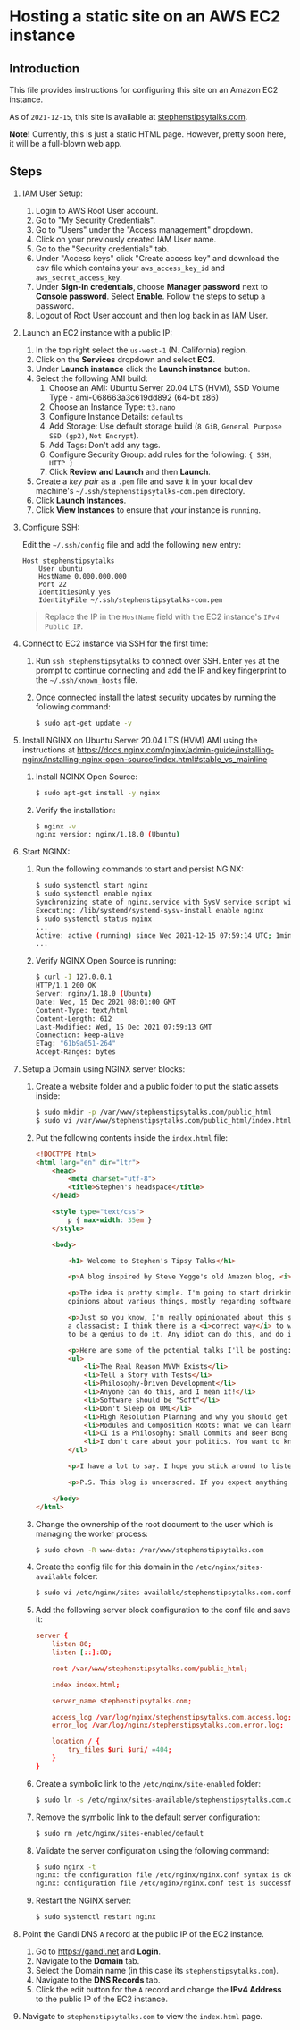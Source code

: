 # Hosting a static site on an AWS EC2 instance

## Introduction

This file provides instructions for configuring this site on an Amazon EC2 instance.

As of `2021-12-15`, this site is available at [stephenstipsytalks.com](stephenstipsytalks.com).

**Note!** Currently, this is just a static HTML page. However, pretty soon here, it will be a
full-blown web app.

## Steps

1. IAM User Setup:
   1. Login to AWS Root User account.
   2. Go to "My Security Credentials".
   3. Go to "Users" under the "Access management" dropdown.
   4. Click on your previously created IAM User name.
   5. Go to the "Security credentials" tab.
   6. Under "Access keys" click "Create access key" and download the csv file which
      contains your `aws_access_key_id` and `aws_secret_access_key`.
   7. Under **Sign-in credentials**, choose **Manager password** next to **Console password**.
      Select **Enable**. Follow the steps to setup a password.
   8. Logout of Root User account and then log back in as IAM User.
2. Launch an EC2 instance with a public IP:
   1. In the top right select the `us-west-1` (N. California) region.
   2. Click on the **Services** dropdown and select **EC2**.
   3. Under **Launch instance** click the **Launch instance** button.
   4. Select the following AMI build:
      1. Choose an AMI: Ubuntu Server 20.04 LTS (HVM), SSD Volume Type - ami-068663a3c619dd892 (64-bit x86)
      2. Choose an Instance Type: `t3.nano`
      3. Configure Instance Details: `defaults`
      4. Add Storage: Use default storage build (`8 GiB`, `General Purpose SSD (gp2)`, `Not
         Encrypt`).
      5. Add Tags: Don't add any tags.
      6. Configure Security Group: add rules for the following: `{ SSH, HTTP }`
      7. Click **Review and Launch** and then **Launch**.
   5. Create a _key pair_ as a `.pem` file and save it in your local dev machine's
      `~/.ssh/stephenstipsytalks-com.pem` directory.
   6. Click **Launch Instances**.
   7. Click **View Instances** to ensure that your instance is `running`.
3. Configure SSH:

   Edit the `~/.ssh/config` file and add the following new entry:

      ```sshconfig
      Host stephenstipsytalks
          User ubuntu
          HostName 0.000.000.000
          Port 22
          IdentitiesOnly yes
          IdentityFile ~/.ssh/stephenstipsytalks-com.pem
      ```

      > Replace the IP in the `HostName` field with the EC2 instance's `IPv4 Public IP`.

4. Connect to EC2 instance via SSH for the first time:
   1. Run `ssh stephenstipsytalks` to connect over SSH. Enter `yes` at the prompt to continue
      connecting and add the IP and key fingerprint to the `~/.ssh/known_hosts` file.
   2. Once connected install the latest security updates by running the following command:

      ```bash
      $ sudo apt-get update -y
      ```

5. Install NGINX on Ubuntu Server 20.04 LTS (HVM) AMI using the instructions at
   https://docs.nginx.com/nginx/admin-guide/installing-nginx/installing-nginx-open-source/index.html#stable_vs_mainline
   1. Install NGINX Open Source:

      ```bash
      $ sudo apt-get install -y nginx
      ```

   2. Verify the installation:

      ```bash
      $ nginx -v
      nginx version: nginx/1.18.0 (Ubuntu)
      ```

6. Start NGINX:
   1. Run the following commands to start and persist NGINX:

      ```bash
      $ sudo systemctl start nginx
      $ sudo systemctl enable nginx
      Synchronizing state of nginx.service with SysV service script with /lib/systemd/systemd-sysv-install.
      Executing: /lib/systemd/systemd-sysv-install enable nginx
      $ sudo systemctl status nginx
      ...
      Active: active (running) since Wed 2021-12-15 07:59:14 UTC; 1min 9s ago
      ...
      ```
   2. Verify NGINX Open Source is running:

      ```bash
      $ curl -I 127.0.0.1
      HTTP/1.1 200 OK
      Server: nginx/1.18.0 (Ubuntu)
      Date: Wed, 15 Dec 2021 08:01:00 GMT
      Content-Type: text/html
      Content-Length: 612
      Last-Modified: Wed, 15 Dec 2021 07:59:13 GMT
      Connection: keep-alive
      ETag: "61b9a051-264"
      Accept-Ranges: bytes
      ```

7. Setup a Domain using NGINX server blocks:
   1. Create a website folder and a public folder to put the static assets inside:

      ```bash
      $ sudo mkdir -p /var/www/stephenstipsytalks.com/public_html
      $ sudo vi /var/www/stephenstipsytalks.com/public_html/index.html
      ```

   2. Put the following contents inside the `index.html` file:

      ```html
      <!DOCTYPE html>
      <html lang="en" dir="ltr">
          <head>
              <meta charset="utf-8">
              <title>Stephen's headspace</title>
          </head>
      
          <style type="text/css">
              p { max-width: 35em }
          </style>
      
          <body>
      
              <h1> Welcome to Stephen's Tipsy Talks</h1>
      
              <p>A blog inspired by Steve Yegge's old Amazon blog, <i>Stevey's Drunken Blog Rants</i>.</p>
      
              <p>The idea is pretty simple. I'm going to start drinking and proceed to provide my honest
              opinions about various things, mostly regarding software.</p>
      
              <p>Just so you know, I'm really opinionated about this stuff. When it comes to software, I'm
              a classacist; I think there is a <i>correct way</i> to write it. I also don't think you need
              to be a genius to do it. Any idiot can do this, and do it well.</p>
      
              <p>Here are some of the potential talks I'll be posting:</p>
              <ul>
                  <li>The Real Reason MVVM Exists</li>
                  <li>Tell a Story with Tests</li>
                  <li>Philosophy-Driven Development</li>
                  <li>Anyone can do this, and I mean it!</li>
                  <li>Software should be "Soft"</li>
                  <li>Don't Sleep on UML</li>
                  <li>High Resolution Planning and why you should get yourself a pair of Earbuds</li>
                  <li>Modules and Composition Roots: What we can learn from the Megazord</li>
                  <li>CI is a Philosophy: Small Commits and Beer Bong Rips</li>
                  <li>I don't care about your politics. You want to know who really pisses me off?</li>
              </ul>
      
              <p>I have a lot to say. I hope you stick around to listen.</p>
      
              <p>P.S. This blog is uncensored. If you expect anything else, then respectfully, fuck off.</p>
      
          </body>
      </html>
      ```

   3. Change the ownership of the root document to the user which is managing the worker
      process:

      ```bash
      $ sudo chown -R www-data: /var/www/stephenstipsytalks.com
      ```

   4. Create the config file for this domain in the `/etc/nginx/sites-available` folder:

      ```bash
      $ sudo vi /etc/nginx/sites-available/stephenstipsytalks.com.conf
      ```

   5. Add the following server block configuration to the conf file and save it:

      ```conf
      server {
          listen 80;
          listen [::]:80;

          root /var/www/stephenstipsytalks.com/public_html;

          index index.html;

          server_name stephenstipsytalks.com;

          access_log /var/log/nginx/stephenstipsytalks.com.access.log;
          error_log /var/log/nginx/stephenstipsytalks.com.error.log;

          location / {
              try_files $uri $uri/ =404;
          }
      }
      ```

   6. Create a symbolic link to the `/etc/nginx/site-enabled` folder:

      ```bash
      $ sudo ln -s /etc/nginx/sites-available/stephenstipsytalks.com.conf /etc/nginx/site-enabled/stephenstipsytalks.com.conf
      ```

   7. Remove the symbolic link to the default server configuration:

      ```bash
      $ sudo rm /etc/nginx/sites-enabled/default
      ```

   8. Validate the server configuration using the following command:

      ```bash
      $ sudo nginx -t
      nginx: the configuration file /etc/nginx/nginx.conf syntax is ok
      nginx: configuration file /etc/nginx/nginx.conf test is successful
      ```

   9. Restart the NGINX server:

      ```bash
      $ sudo systemctl restart nginx
      ```

8. Point the Gandi DNS `A` record at the public IP of the EC2 instance.
   1. Go to https://gandi.net and **Login**.
   2. Navigate to the **Domain** tab.
   3. Select the Domain name (in this case its `stephenstipsytalks.com`).
   4. Navigate to the **DNS Records** tab.
   5. Click the edit button for the `A` record and change the **IPv4 Address** to the
      public IP of the EC2 instance.
9. Navigate to `stephenstipsytalks.com` to view the `index.html` page.
